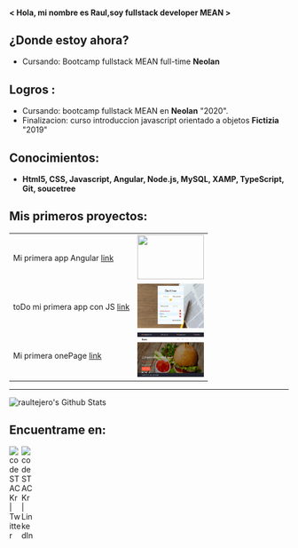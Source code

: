 
#### < Hola, mi nombre es Raul,soy fullstack developer MEAN >


## ¿Donde estoy ahora?
- Cursando: Bootcamp fullstack MEAN full-time **Neolan** 


## Logros :
- Cursando: bootcamp fullstack MEAN en **Neolan** "2020".
- Finalizacion: curso introduccion javascript orientado a objetos **Fictizia** "2019"

## Conocimientos:
  - **Html5, CSS, Javascript, Angular, Node.js, MySQL, XAMP, TypeScript, Git, soucetree**

## Mis primeros proyectos:

|                                                                         |                                                                     |
|-------------------------------------------------------------------------|---------------------------------------------------------------------|
|Mi primera app Angular [link](https://appblog-68dfd.firebaseapp.com/blog)|<img src="/img/blog.jpg" style="width:120px;height:80px;">          |
|toDo mi primera app con JS [link](https://todo-d615f.firebaseapp.com/)   |<img src="/img/todo.jpg" style="width:120px;height:80px;">          |
|Mi primera onePage [link](https://hamburgueseria-5d0f3.firebaseapp.com/) |<img src="/img/hamburgueseria.jpg" style="width:120px;height:80px;">|


<hr>

<img alt="raultejero's Github Stats" src="https://github-readme-stats.vercel.app/api?username=raultejero&show_icons=true&hide_border=true" />

## Encuentrame en:

[<img align="left" alt="codeSTACKr | Twitter" width="22px" src="https://cdn.jsdelivr.net/npm/simple-icons@v3/icons/twitter.svg" />][twitter]
[<img align="left" alt="codeSTACKr | LinkedIn" width="22px" src="https://cdn.jsdelivr.net/npm/simple-icons@v3/icons/linkedin.svg" />][linkedin]

[twitter]: https://twitter.com/Raul_te_ma
[linkedin]: https://www.linkedin.com/in/raul-tejero-martos-302569167/
